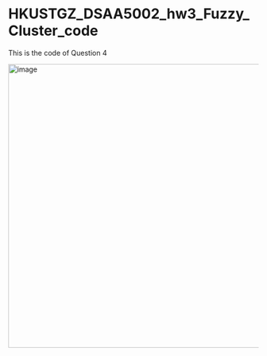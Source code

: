 # HKUSTGZ_DSAA5002_hw3_Fuzzy_Cluster_code
This is the code of Question 4


<img width="570" alt="image" src="https://github.com/GDistories/HKUSTGZ_DSAA5002_hw3_Fuzzy_Cluster_code/assets/63183924/1582d362-d189-4c7b-8f50-9dea235df38c">
